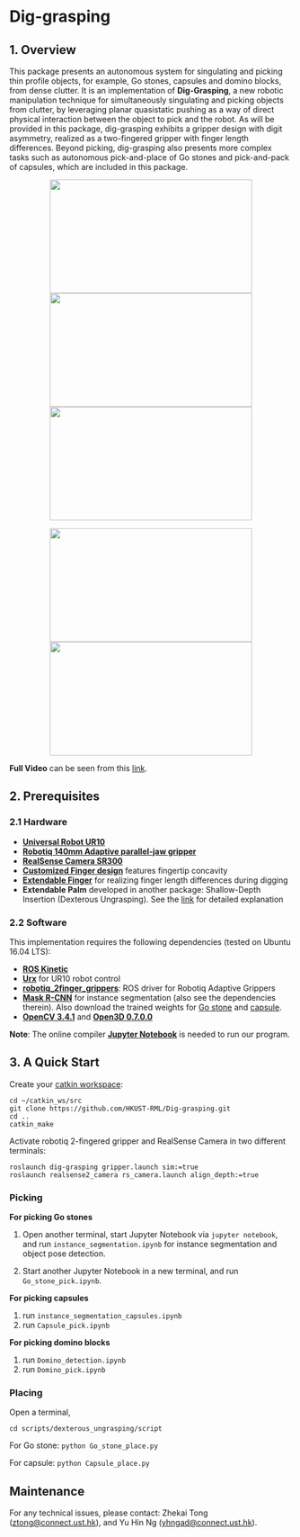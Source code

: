 # Dig-grasping

## 1. Overview
This package presents an autonomous system for singulating and picking thin profile objects, for example, Go stones, capsules and domino blocks, from dense clutter. It is an implementation of **Dig-Grasping**, a new robotic manipulation technique for simultaneously singulating and picking objects from clutter, by leveraging planar quasistatic pushing as a way of direct physical interaction between the object to pick and the robot. As will be provided in this package, dig-grasping exhibits a gripper design with digit asymmetry, realized as a two-fingered gripper with finger length differences. Beyond picking, dig-grasping also presents more complex tasks such as autonomous pick-and-place of Go stones and pick-and-pack of capsules, which are included in this package.

<p align = "center">
<img src="files/Github_Go_stone_pick.gif" width="360" height="202"> 
<img src="files/Github_capsule_pick.gif" width="360" height="202">
<img src="files/domino.gif" width="360" height="202"> 
</p>

<p align = "center">
<img src="files/Github_Go_stone_pick_place.gif" width="360" height="202"> 
<img src="files/Github_capsule_pick_place.gif" width="360" height="202"> 
</p>

**Full Video** can be seen from this [link](https://youtu.be/ea26lKvtYIo). 

## 2. Prerequisites
### 2.1 Hardware
- [**Universal Robot UR10**](https://www.universal-robots.com/products/ur10-robot/)
- [**Robotiq 140mm Adaptive parallel-jaw gripper**](https://robotiq.com/products/2f85-140-adaptive-robot-gripper)
- [**RealSense Camera SR300**](https://github.com/IntelRealSense/realsense-ros)
- [**Customized Finger design**](https://github.com/HKUST-RML/dig-grasping/tree/master/fingertip%20design) features fingertip concavity
- [**Extendable Finger**](https://github.com/HKUST-RML/extendable_finger) for realizing finger length differences during digging
- **Extendable Palm** developed in another package: Shallow-Depth Insertion (Dexterous Ungrasping). See the [link](https://github.com/HKUST-RML/shallow_depth_insertion) for detailed explanation

### 2.2 Software
This implementation requires the following dependencies (tested on Ubuntu 16.04 LTS):
- [**ROS Kinetic**](http://wiki.ros.org/ROS/Installation)
- [**Urx**](https://github.com/SintefManufacturing/python-urx) for UR10 robot control
- [**robotiq_2finger_grippers**](https://github.com/chjohnkim/robotiq_2finger_grippers.git): ROS driver for Robotiq Adaptive Grippers
- [**Mask R-CNN**](https://github.com/matterport/Mask_RCNN) for instance segmentation (also see the dependencies therein). Also download the trained weights for [Go stone](https://hkustconnect-my.sharepoint.com/:u:/g/personal/ztong_connect_ust_hk/Eb7z0WBHf8BOgLfkGKQf1wsBcZgVAwpUTJP7Q9u0y8h5Kw?e=15cEsA) and [capsule](https://hkustconnect-my.sharepoint.com/:u:/g/personal/yhngad_connect_ust_hk/EY5C4hAOm-xNoQ1oHyhArtgBe91wuVaWSf3N2D1fJmcERg?e=aHRnJa).
- [**OpenCV 3.4.1**](https://pypi.org/project/opencv-python/3.4.1.15/) and [**Open3D 0.7.0.0**](http://www.open3d.org/docs/0.7.0/getting_started.html)

**Note**: The online compiler [**Jupyter Notebook**](https://jupyter.org/) is needed to run our program.

## 3. A Quick Start
Create your [catkin workspace](http://wiki.ros.org/catkin/Tutorials/create_a_workspace):
```
cd ~/catkin_ws/src
git clone https://github.com/HKUST-RML/Dig-grasping.git
cd ..
catkin_make
```
Activate robotiq 2-fingered gripper and RealSense Camera in two different terminals:
```
roslaunch dig-grasping gripper.launch sim:=true
roslaunch realsense2_camera rs_camera.launch align_depth:=true 
```
### Picking
**For picking Go stones**

1. Open another terminal, start Jupyter Notebook via ```jupyter notebook```, and run ```instance_segmentation.ipynb``` for instance segmentation and object pose detection.

2. Start another Jupyter Notebook in a new terminal, and run ```Go_stone_pick.ipynb```.

**For picking capsules**
1. run ```instance_segmentation_capsules.ipynb```
2. run ```Capsule_pick.ipynb```

**For picking domino blocks**
1. run ```Domino_detection.ipynb```
2. run ```Domino_pick.ipynb```

### Placing
Open a terminal, 
```
cd scripts/dexterous_ungrasping/script
```
For Go stone: ```python Go_stone_place.py```

For capsule: ```python Capsule_place.py```

## Maintenance 
For any technical issues, please contact: Zhekai Tong (ztong@connect.ust.hk), and Yu Hin Ng (yhngad@connect.ust.hk).
